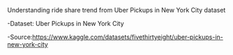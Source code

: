 Understanding ride share trend from Uber Pickups in New York City dataset

-Dataset: Uber Pickups in New York City

-Source:https://www.kaggle.com/datasets/fivethirtyeight/uber-pickups-in-new-york-city
